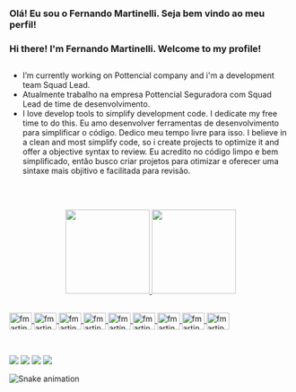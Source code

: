 ### Olá! Eu sou o Fernando Martinelli. Seja bem vindo ao meu perfil!
### Hi there! I'm Fernando Martinelli. Welcome to my profile!
##

- I’m currently working on Pottencial company and i'm a development team Squad Lead.
- Atualmente trabalho na empresa Pottencial Seguradora com Squad Lead de time de desenvolvimento.
- I love develop tools to simplify development code. I dedicate my free time to do this.
  Eu amo desenvolver ferramentas de desenvolvimento para simplificar o código. Dedico meu tempo livre para isso. 
  I believe in a clean and most simplify code, so i create projects to optimize it and offer a objective syntax to review.
  Eu acredito no código limpo e bem simplificado, então busco criar projetos para otimizar e oferecer uma sintaxe mais objitivo e facilitada para revisão.<br />
##
<br /><div align="center">
  <a href="https://github.com/fmartinellidev"><img height="150px" src="https://github-readme-stats.vercel.app/api?username=fmartinellidev&show_icons=true&theme=dark&include_all_commits=true&count_private=true"/>
  <img height="150px" src="https://github-readme-stats.vercel.app/api/top-langs/?username=fmartinellidev&layout=compact&langs_count=7&theme=dark"/>
</div>

<div style="display: inline_block"><br>
  <img align="center" alt="fmartinelli-Js" height="30" width="40" src="https://cdn.jsdelivr.net/gh/devicons/devicon/icons/javascript/javascript-plain.svg">
  <img align="center" alt="fmartinelli-Ts" height="30" width="40" src="https://cdn.jsdelivr.net/gh/devicons/devicon/icons/typescript/typescript-plain.svg">
  <img align="center" alt="fmartinelli-Csharp" height="30" width="40" src="https://cdn.jsdelivr.net/gh/devicons/devicon/icons/csharp/csharp-plain.svg">
  <img align="center" alt="fmartinelli-HTML" height="30" width="40" src="https://cdn.jsdelivr.net/gh/devicons/devicon/icons/html5/html5-plain.svg">
  <img align="center" alt="fmartinelli-CSS" height="30" width="40" src="https://cdn.jsdelivr.net/gh/devicons/devicon/icons/css3/css3-plain.svg">
  <img align="center" alt="fmartinelli-Python" height="30" width="40" src="https://cdn.jsdelivr.net/gh/devicons/devicon/icons/python/python-original.svg">
  <img align="center" alt="fmartinelli-Angular" height="30" width="40" src="https://cdn.jsdelivr.net/gh/devicons/devicon/icons/angularjs/angularjs-plain.svg">
  <img align="center" alt="fmartinelli-PostgreSQL" height="30" width="40" src="https://cdn.jsdelivr.net/gh/devicons/devicon/icons/postgresql/postgresql-plain.svg">
  <img align="center" alt="fmartinelli-AWS" height="30" width="40" src="http://www.gobyte.com.br/images/aws-icon.svg">
</div><br>

##
<div> 
  <a href="https://youtube.com/@canalbyteinthebox" target="_blank"><img src="https://img.shields.io/badge/YouTube-FF0000?style=for-the-badge&logo=youtube&logoColor=white" target="_blank"></a>
  <a href="https://www.instagram.com/byte.in.the.box/" target="_blank"><img src="https://img.shields.io/badge/-Instagram-%23E4405F?style=for-the-badge&logo=instagram&logoColor=white" target="_blank"></a>
  <a href = "mailto:fernando.martinelli.dev@gmail.com"><img src="https://img.shields.io/badge/-Gmail-%23333?style=for-the-badge&logo=gmail&logoColor=white" target="_blank"></a>
  <a href="https://www.linkedin.com/in/fernando-martinelli-404457181/" target="_blank"><img src="https://img.shields.io/badge/-LinkedIn-%230077B5?style=for-the-badge&logo=linkedin&logoColor=white" target="_blank"></a> 
 
  ![Snake animation](https://github.com/fmartinellidev/fmartinellidev/blob/output/snake.svg)
 
</div>
